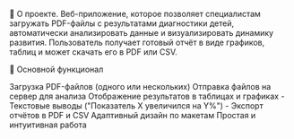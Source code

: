 📘 О проекте. Веб-приложение, которое позволяет специалистам загружать PDF-файлы с результатами диагностики детей, автоматически анализировать данные и визуализировать динамику развития. Пользователь получает готовый отчёт в виде графиков, таблиц и может скачать его в PDF или CSV. 

🚀 Основной функционал

Загрузка PDF-файлов (одного или нескольких)
Отправка файлов на сервер для анализа
Отображение результатов в таблицах и графиках -
Текстовые выводы ("Показатель X увеличился на Y%") -
Экспорт отчётов в PDF и CSV
Адаптивный дизайн по макетам
Простая и интуитивная работа
